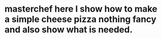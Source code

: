 # masterchef here I show how to make a simple cheese pizza nothing fancy and also show what is needed.
